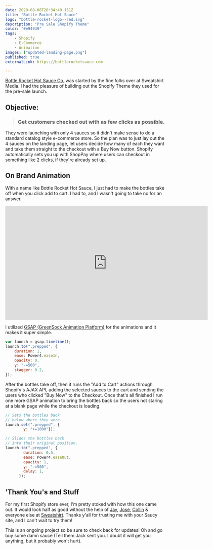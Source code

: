 ```yaml
---
date: 2020-08-08T20:34:40.151Z
title: "Bottle Rocket Hot Sauce" 
logo: "bottle-rocket-logo--red.svg"
description: "Pre Sale Shopify Theme"
color: "#e94939"
tags: 
    - Shopify
    - E-Commerce
    - Animation
images: ["updated-landing-page.png"]
published: true
externalLink: https://bottlerocketsauce.com

---
```


[Bottle Rocket Hot Sauce Co.](https://bottlerocketsauce.com) was started by the fine folks over at Sweatshirt Media. I had the pleasure of building out the Shopify Theme they used for the pre-sale launch.

## Objective:
> ### Get customers checked out with as few clicks as possible.

They were launching with only 4 sauces so it didn't make sense to do a standard catalog style e-commerce store. So the plan was to just lay out the 4 sauces on the landing page, let users decide how many of each they want and take them straight to the checkout with a Buy Now button. Shopify automatically sets you up with ShopPay where users can checkout in something like 2 clicks, if they're already set up. 

## On Brand Animation

With a name like Bottle Rocket Hot Sauce, I just had to make the bottles take off when you click add to cart. I had to, and I wasn't going to take no for an answer. 

<iframe src="https://player.vimeo.com/video/446253392" width="640" height="360" frameborder="0" allow="autoplay; fullscreen" allowfullscreen></iframe>

I utilized [GSAP (GreenSock Animation Platform)](https://greensock.com/gsap/) for the animations and it makes it super simple. 


```js
var launch = gsap.timeline();
launch.to(".prepped", {
    duration: 1,
    ease: Power4.easeIn,
    opacity: 0,
    y: "-=500",
    stagger: 0.2,
});
```


After the bottles take off, then it runs the "Add to Cart" actions through Shopify's AJAX API, adding the selected sauces to the cart and sending the users who clicked "Buy Now" to the Checkout.  Once that's all finished I run one more GSAP animation to bring the bottles back so the users not staring at a blank page while the checkout is loading.

```js
// Sets the bottles back 
// below where they were.
launch.set(".prepped", {
        y: "+=1000"});

// Slides the bottles back 
// into their original position.
launch.to(".prepped", {
        duration: 0.5,
        ease: Power4.easeOut,
        opacity: 1,
        y: "-=500",
        delay: 1,
      });
```

## 'Thank You's and Stuff

For my first Shopify store ever, I'm pretty stoked with how this one came out. It would look half as good without the help of [Jay](https://sweatshirtmedia.com/team#jay), [Jose](https://sweatshirtmedia.com/team#jose), [Collin](https://sweatshirtmedia.com/team#collin) & everyone else at [Sweatshirt](https://sweatshirtmedia.com). Thanks y'all for trusting me with your Saucy site, and I can't wait to try them!

This is an ongoing project so be sure to check back for updates! Oh and go buy some damn sauce (Tell them Jack sent you. I doubt it will get you anything, but it probably won't hurt).